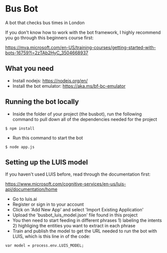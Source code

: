 # Bus Bot
A bot that checks bus times in London

If you don't know how to work with the bot framework, I highly recommend you go through this beginners course first: 

https://mva.microsoft.com/en-US/training-courses/getting-started-with-bots-16759?l=2zTAb2HyC_3504668937

## What you need

* Install nodejs: https://nodejs.org/en/
* Install the bot emulator: https://aka.ms/bf-bc-emulator

## Running the bot locally

* Inside the folder of your project (the busbot), run the following command to pull down all of the dependencies needed for the project
```
$ npm install
```
* Run this command to start the bot
```
$ node app.js
```

## Setting up the LUIS model

If you haven't used LUIS before, read through the documentation first: 

https://www.microsoft.com/cognitive-services/en-us/luis-api/documentation/home

* Go to luis.ai
* Register or sign in to your account
* Click on 'Add New App' and select 'Import Existing Application'
* Upload the 'busbot_luis_model.json' file found in this project
* You then need to start feeding in different phrases 1) labeling the intents 2) highliging the entities you want to extract in each phrase
* Train and publish the model to get the URL needed to run the bot with LUIS, which is this line in of the code:
```
var model = process.env.LUIS_MODEL;
```
